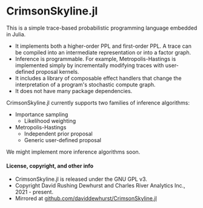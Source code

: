 # CrimsonSkyline.jl

This is a simple trace-based probabilistic programming language embedded in Julia. 

+ It implements both a higher-order PPL and first-order PPL. A trace can be compiled into an intermediate
    representation or into a factor graph.
+ Inference is programmable. For example, Metropolis-Hastings is implemented simply by incrementally modifying
    traces with user-defined proposal kernels.
+ It includes a library of composable effect handlers that change the interpretation of a program's stochastic compute graph.
+ It does not have many package dependencies.

CrimsonSkyline.jl currently supports two families of inference algorithms:

+ Importance sampling
    + Likelihood weighting
+ Metropolis-Hastings
    + Independent prior proposal
    + Generic user-defined proposal

We might implement more inference algorithms soon.

#### License, copyright, and other info
+ CrimsonSkyline.jl is released under the GNU GPL v3.
+ Copyright David Rushing Dewhurst and Charles River Analytics Inc., 2021 - present.
+ Mirrored at [github.com/daviddewhurst/CrimsonSkyline.jl](github.com/daviddewhurst/CrimsonSkyline.jl)